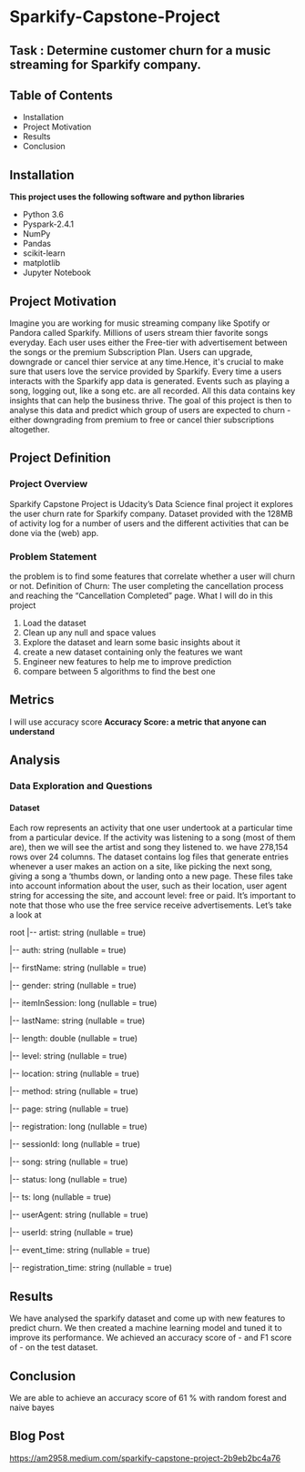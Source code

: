 # Sparkify-Capstone-Project
## Task : Determine customer churn for a music streaming for Sparkify company.

## Table of Contents
- Installation
- Project Motivation
- Results
- Conclusion
## Installation
**This project uses the following software and python libraries**

- Python 3.6
- Pyspark-2.4.1
- NumPy
- Pandas
- scikit-learn
- matplotlib
- Jupyter Notebook

## Project Motivation
Imagine you are working for music streaming company like Spotify or Pandora called Sparkify.
Millions of users stream thier favorite songs everyday. 
Each user uses either the Free-tier with advertisement between the songs or the premium Subscription Plan.
Users can upgrade, downgrade or cancel thier service at any time.Hence, it's crucial to make sure that users love the service provided by Sparkify. 
Every time a users interacts with the Sparkify app data is generated. 
Events such as playing a song, logging out, like a song etc. are all recorded. 
All this data contains key insights that can help the business thrive. 
The goal of this project is then to analyse this data and predict which group of users are expected to churn - either downgrading from premium to free or cancel thier subscriptions altogether.

## Project Definition
### Project Overview
Sparkify Capstone Project is Udacity’s Data Science final project it explores the user churn rate for Sparkify company. Dataset provided with the 128MB of activity log for a number of users and the different activities that can be done via the (web) app.
### Problem Statement
the problem is to find some features that correlate whether a user will churn or not.
Definition of Churn: The user completing the cancellation process and reaching the “Cancellation Completed” page.
What I will do in this project
1. Load the dataset
2. Clean up any null and space values
3. Explore the dataset and learn some basic insights about it
4. create a new dataset containing only the features we want
5. Engineer new features to help me to improve prediction
6. compare between 5 algorithms to find the best one

## Metrics
I will use accuracy score
**Accuracy Score: a metric that anyone can understand**

## Analysis
### Data Exploration and Questions
#### Dataset
Each row represents an activity that one user undertook at a particular time from a particular device. If the activity was listening to a song (most of them are), then we will see the artist and song they listened to. we have 278,154 rows over 24 columns.
The dataset contains log files that generate entries whenever a user makes an action on a site, like picking the next song, giving a song a ‘thumbs down, or landing onto a new page. These files take into account information about the user, such as their location, user agent string for accessing the site, and account level: free or paid. It’s important to note that those who use the free service receive advertisements. Let’s take a look at

root
 |-- artist: string (nullable = true)
 
 |-- auth: string (nullable = true)
 
 |-- firstName: string (nullable = true)
 
 |-- gender: string (nullable = true)
 
 |-- itemInSession: long (nullable = true)
 
 |-- lastName: string (nullable = true)
 
 |-- length: double (nullable = true)
 
 |-- level: string (nullable = true)
 
 |-- location: string (nullable = true)
 
 |-- method: string (nullable = true)
 
 |-- page: string (nullable = true)
 
 |-- registration: long (nullable = true)
 
 |-- sessionId: long (nullable = true)
 
 |-- song: string (nullable = true)
 
 |-- status: long (nullable = true)
 
 |-- ts: long (nullable = true)
 
 |-- userAgent: string (nullable = true)
 
 |-- userId: string (nullable = true)
 
 |-- event_time: string (nullable = true)
 
 |-- registration_time: string (nullable = true)
 
## Results
We have analysed the sparkify dataset and come up with new features to predict churn. 
We then created a machine learning model and tuned it to improve its performance.
We achieved an accuracy score of - and F1 score of - on the test dataset.

## Conclusion
We are able to achieve an accuracy score of 61 % with random forest and naive bayes

## Blog Post
https://am2958.medium.com/sparkify-capstone-project-2b9eb2bc4a76
